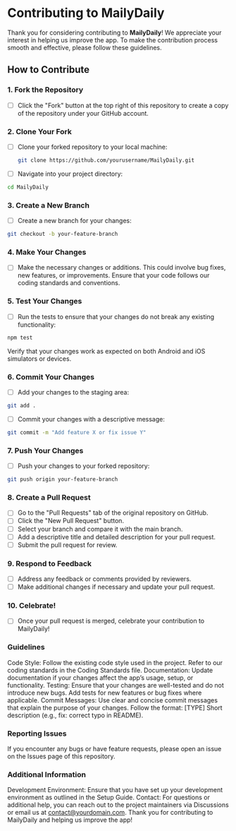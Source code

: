 # Contributing to MailyDaily

Thank you for considering contributing to **MailyDaily**! We appreciate your interest in helping us improve the app. To make the contribution process smooth and effective, please follow these guidelines.

## How to Contribute

### 1. Fork the Repository

- [ ] Click the "Fork" button at the top right of this repository to create a copy of the repository under your GitHub account.

### 2. Clone Your Fork

- [ ] Clone your forked repository to your local machine:
  ```bash
  git clone https://github.com/yourusername/MailyDaily.git
- [ ]  Navigate into your project directory:
  ```bash
  cd MailyDaily
  ```
### 3. Create a New Branch
- [ ]   Create a new branch for your changes:
```bash
git checkout -b your-feature-branch
```
### 4. Make Your Changes
- [ ]   Make the necessary changes or additions. This could involve bug fixes, new features, or improvements.
 Ensure that your code follows our coding standards and conventions.
### 5. Test Your Changes
- [ ]   Run the tests to ensure that your changes do not break any existing functionality:
```bash
npm test
```
 Verify that your changes work as expected on both Android and iOS simulators or devices.
###  6. Commit Your Changes
- [ ]   Add your changes to the staging area:
```bash
git add .
```
- [ ]   Commit your changes with a descriptive message:
```bash
git commit -m "Add feature X or fix issue Y"
```
### 7. Push Your Changes
- [ ]   Push your changes to your forked repository:
```bash
git push origin your-feature-branch
```
### 8. Create a Pull Request
- [ ]   Go to the "Pull Requests" tab of the original repository on GitHub.
- [ ]   Click the "New Pull Request" button.
- [ ]   Select your branch and compare it with the main branch.
- [ ]   Add a descriptive title and detailed description for your pull request.
- [ ]   Submit the pull request for review.
### 9. Respond to Feedback
- [ ]   Address any feedback or comments provided by reviewers.
- [ ]   Make additional changes if necessary and update your pull request.
### 10. Celebrate!
- [ ]   Once your pull request is merged, celebrate your contribution to MailyDaily!
      
### Guidelines

 Code Style: Follow the existing code style used in the project. Refer to our coding standards in the Coding Standards file.
 Documentation: Update documentation if your changes affect the app’s usage, setup, or functionality.
 Testing: Ensure that your changes are well-tested and do not introduce new bugs. Add tests for new features or bug fixes where applicable.
 Commit Messages: Use clear and concise commit messages that explain the purpose of your changes. Follow the format: [TYPE] Short description (e.g., fix: correct typo in README).


### Reporting Issues

If you encounter any bugs or have feature requests, please open an issue on the Issues page of this repository.

### Additional Information

Development Environment: Ensure that you have set up your development environment as outlined in the Setup Guide.
Contact: For questions or additional help, you can reach out to the project maintainers via Discussions or email us at contact@yourdomain.com.
Thank you for contributing to MailyDaily and helping us improve the app!
